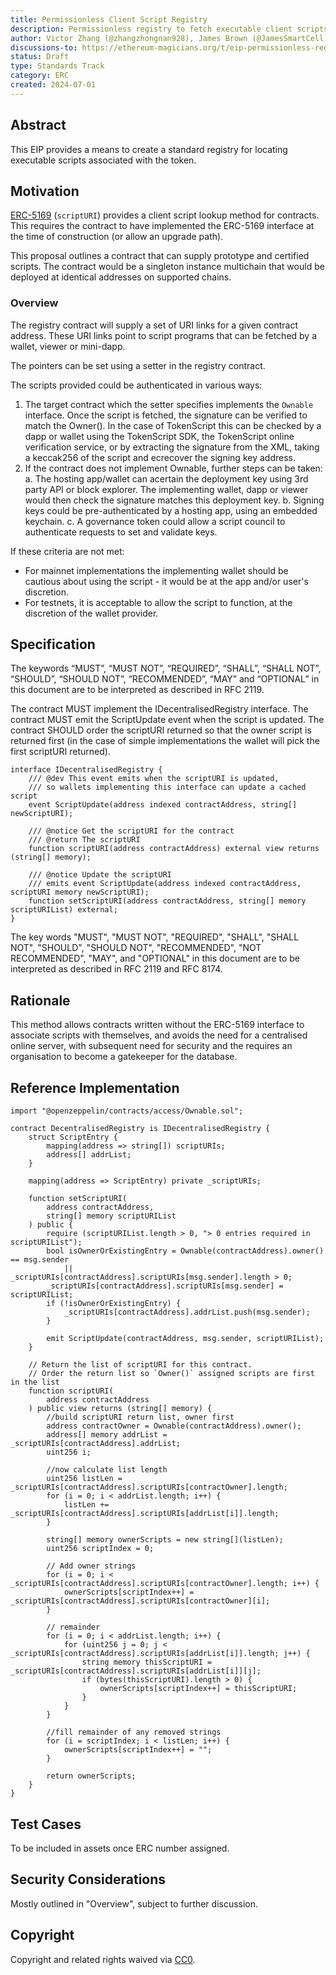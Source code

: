 ```yaml
---
title: Permissionless Client Script Registry
description: Permissionless registry to fetch executable client scripts for contracts
author: Victor Zhang (@zhangzhongnan928), James Brown (@JamesSmartCell)
discussions-to: https://ethereum-magicians.org/t/eip-permissionless-registry
status: Draft
type: Standards Track
category: ERC
created: 2024-07-01
---
```

## Abstract

This EIP provides a means to create a standard registry for locating executable scripts associated with the token.

## Motivation

[ERC-5169](https://github.com/ethereum/ERCs/blob/master/ERCS/erc-5169.md) (`scriptURI`) provides a client script lookup method for contracts. This requires the contract to have implemented the ERC-5169 interface at the time of construction (or allow an upgrade path).

This proposal outlines a contract that can supply prototype and certified scripts. The contract would be a singleton instance multichain that would be deployed at identical addresses on supported chains.

### Overview

The registry contract will supply a set of URI links for a given contract address. These URI links point to script programs that can be fetched by a wallet, viewer or mini-dapp.

The pointers can be set using a setter in the registry contract.

The scripts provided could be authenticated in various ways:

1. The target contract which the setter specifies implements the `Ownable` interface. Once the script is fetched, the signature can be verified to match the Owner(). In the case of TokenScript this can be checked by a dapp or wallet using the TokenScript SDK, the TokenScript online verification service, or by extracting the signature from the XML, taking a keccak256 of the script and ecrecover the signing key address.
2. If the contract does not implement Ownable, further steps can be taken:
 a. The hosting app/wallet can acertain the deployment key using 3rd party API or block explorer. The implementing wallet, dapp or viewer would then check the signature matches this deployment key.
 b. Signing keys could be pre-authenticated by a hosting app, using an embedded keychain.
 c. A governance token could allow a script council to authenticate requests to set and validate keys.

If these criteria are not met:
- For mainnet implementations the implementing wallet should be cautious about using the script - it would be at the app and/or user's discretion.
- For testnets, it is acceptable to allow the script to function, at the discretion of the wallet provider.

## Specification

The keywords “MUST”, “MUST NOT”, “REQUIRED”, “SHALL”, “SHALL NOT”, “SHOULD”, “SHOULD NOT”, “RECOMMENDED”, “MAY” and “OPTIONAL” in this document are to be interpreted as described in RFC 2119.

The contract MUST implement the IDecentralisedRegistry interface.
The contract MUST emit the ScriptUpdate event when the script is updated.
The contract SHOULD order the scriptURI returned so that the owner script is returned first (in the case of simple implementations the wallet will pick the first scriptURI returned).

```solidity
interface IDecentralisedRegistry {
    /// @dev This event emits when the scriptURI is updated, 
    /// so wallets implementing this interface can update a cached script
    event ScriptUpdate(address indexed contractAddress, string[] newScriptURI);

    /// @notice Get the scriptURI for the contract
    /// @return The scriptURI
    function scriptURI(address contractAddress) external view returns (string[] memory);

    /// @notice Update the scriptURI 
    /// emits event ScriptUpdate(address indexed contractAddress, scriptURI memory newScriptURI);
    function setScriptURI(address contractAddress, string[] memory scriptURIList) external;
}
```

The key words "MUST", "MUST NOT", "REQUIRED", "SHALL", "SHALL NOT", "SHOULD", "SHOULD NOT", "RECOMMENDED", "NOT RECOMMENDED", "MAY", and "OPTIONAL" in this document are to be interpreted as described in RFC 2119 and RFC 8174.

## Rationale

This method allows contracts written without the ERC-5169 interface to associate scripts with themselves, and avoids the need for a centralised online server, with subsequent need for security and the requires an organisation to become a gatekeeper for the database.

## Reference Implementation

```solidity
import "@openzeppelin/contracts/access/Ownable.sol";

contract DecentralisedRegistry is IDecentralisedRegistry {
    struct ScriptEntry {
        mapping(address => string[]) scriptURIs;
        address[] addrList;
    }

    mapping(address => ScriptEntry) private _scriptURIs;

    function setScriptURI(
        address contractAddress,
        string[] memory scriptURIList
    ) public {
        require (scriptURIList.length > 0, "> 0 entries required in scriptURIList");
        bool isOwnerOrExistingEntry = Ownable(contractAddress).owner() == msg.sender 
            || _scriptURIs[contractAddress].scriptURIs[msg.sender].length > 0;
        _scriptURIs[contractAddress].scriptURIs[msg.sender] = scriptURIList;
        if (!isOwnerOrExistingEntry) {
            _scriptURIs[contractAddress].addrList.push(msg.sender);
        }
        
        emit ScriptUpdate(contractAddress, msg.sender, scriptURIList);
    }

    // Return the list of scriptURI for this contract.
    // Order the return list so `Owner()` assigned scripts are first in the list
    function scriptURI(
        address contractAddress
    ) public view returns (string[] memory) {
        //build scriptURI return list, owner first
        address contractOwner = Ownable(contractAddress).owner();
        address[] memory addrList = _scriptURIs[contractAddress].addrList;
        uint256 i;

        //now calculate list length
        uint256 listLen = _scriptURIs[contractAddress].scriptURIs[contractOwner].length;
        for (i = 0; i < addrList.length; i++) {
            listLen += _scriptURIs[contractAddress].scriptURIs[addrList[i]].length;
        }

        string[] memory ownerScripts = new string[](listLen);
        uint256 scriptIndex = 0;

        // Add owner strings
        for (i = 0; i < _scriptURIs[contractAddress].scriptURIs[contractOwner].length; i++) {
            ownerScripts[scriptIndex++] = _scriptURIs[contractAddress].scriptURIs[contractOwner][i];
        }

        // remainder
        for (i = 0; i < addrList.length; i++) {
            for (uint256 j = 0; j < _scriptURIs[contractAddress].scriptURIs[addrList[i]].length; j++) {
                string memory thisScriptURI = _scriptURIs[contractAddress].scriptURIs[addrList[i]][j];
                if (bytes(thisScriptURI).length > 0) {
                    ownerScripts[scriptIndex++] = thisScriptURI;
                }
            }
        }

        //fill remainder of any removed strings
        for (i = scriptIndex; i < listLen; i++) {
            ownerScripts[scriptIndex++] = "";
        }

        return ownerScripts;
    }
}
```
## Test Cases

To be included in assets once ERC number assigned.

## Security Considerations

Mostly outlined in "Overview", subject to further discussion.

## Copyright

Copyright and related rights waived via [CC0](../LICENSE.md).